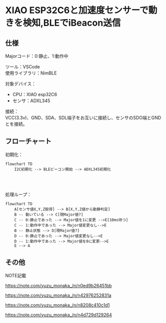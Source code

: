 # XIAO ESP32C6と加速度センサーで動きを検知,BLEでiBeacon送信

## 仕様

Majorコード：0:静止、1:動作中

ツール：VSCode  
使用ライブラリ：NimBLE

対象デバイス：  

- CPU：XIAO esp32C6
- センサ：ADXL345

接続：  
VCC(3.3v)、GND、SDA、SDL端子をお互いに接続し、センサのSDO端とGNDとを接続。

## フローチャート

初期化：

```mermaid
flowchart TD
    I2C初期化 --> BLEビーコン開始 --> ADXL345初期化
```

</BR></BR>

処理ループ：

```mermaid
flowchart TD
    A[センサ値X,Y,Z取得] --> B[X,Y,Z値から動静判定]
    B -- 動いている --> C[現Major値?]
    C -- 0:静止であった --> Major値を1に変更 -->E[10ms待つ]
    C -- 1:動作中であった --> Major値変更なし-->E
    B -- 静止状態 --> D[現Major値?]
    D -- 0:静止であった --> Major値変更なし-->E
    D -- 1:動作中であった --> Major値を0に変更-->E
    E --> A

```

## その他

NOTE記載  

<https://note.com/yuzu_monaka_/n/n0ed9b26451bb>

<https://note.com/yuzu_monaka_/n/n42976252831a>

<https://note.com/yuzu_monaka_/n/n8208c410c1d1>

<https://note.com/yuzu_monaka_/n/n4d729d129264>
